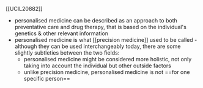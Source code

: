 [[UCIL20882]]

- personalised medicine can be described as an approach to both preventative care and drug therapy, that is based on the individual's genetics & other relevant information
- personalised medicine is what [[precision medicine]] used to be called - although they can be used interchangeably today, there are some slightly subtleties between the two fields:
	- personalised medicine might be considered more holistic, not only taking into account the individual but other outside factors
	- unlike precision medicine, personalised medicine is not ==for one specific person==